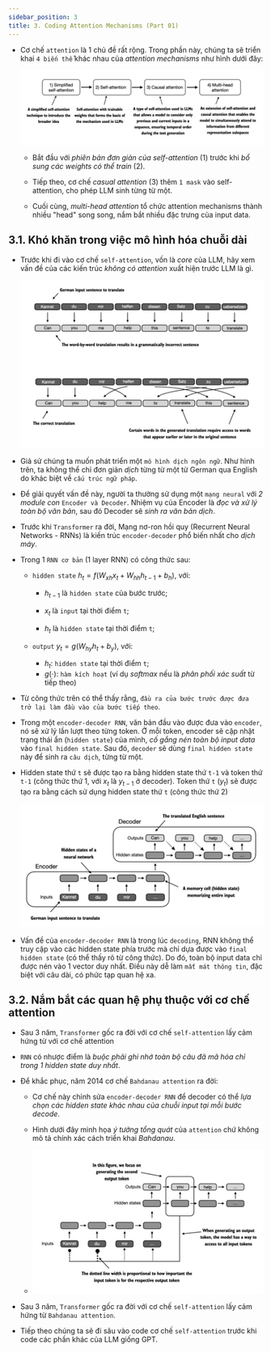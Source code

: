 ```yaml
---
sidebar_position: 3
title: 3. Coding Attention Mechanisms (Part 01)
---
```


- Cơ chế `attention` là 1 chủ đề rất rộng. Trong phần này, chúng ta sẽ triển khai `4 biến thể` khác nhau của *attention mechanisms* như hình dưới đây:
    
    ![alt](./imgs/attention_01_mechanisms.png)

    + Bắt đầu với *phiên bản đơn giản của self-attention* (1) trước khi *bổ sung các weights có thể train* (2).

    + Tiếp theo, cơ chế *casual attention* (3) thêm `1 mask` vào self-attention, cho phép LLM sinh từng từ một.

    + Cuối cùng, *multi-head attention* tổ chức attention mechanisms thành nhiều "head" song song, nắm bắt nhiều đặc trưng của input data.

## 3.1. Khó khăn trong việc mô hình hóa chuỗi dài
- Trước khi đi vào cơ chế `self-attention`, vốn là *core* của LLM, hãy xem vấn đề của các kiến trúc *không có attention* xuất hiện trước LLM là gì.

    ![alt](./imgs/attention_02_translate.png)

- Giả sử chúng ta muốn phát triển một `mô hình dịch ngôn ngữ`. Như hình trên, ta không thể chỉ đơn giản *dịch* từng từ một từ German qua English do khác biệt về `cấu trúc ngữ pháp`.

- Để giải quyết vấn đề này, người ta thường sử dụng một `mạng neural` với *2 module con* `Encoder và Decoder`. Nhiệm vụ của Encoder là *đọc và xử lý toàn bộ văn bản*, sau đó Decoder sẽ *sinh ra văn bản dịch*.

- Trước khi `Transformer` ra đời, Mạng nơ-ron hồi quy (Recurrent Neural Networks - RNNs) là kiến trúc `encoder-decoder` phổ biến nhất cho *dịch máy*.

- Trong 1 `RNN cơ bản` (1 layer RNN) có công thức sau:
    + `hidden state` $h_t = f(W_{xh}x_t + W_{hh}h_{t-1} + b_h)$, với:

        + $h_{t-1}$ là `hidden state` của bước trước;

        + $x_t$ là `input` tại thời điểm `t`;

        + $h_t$ là `hidden state` tại thời điểm `t`;

    + `output` $y_t = g(W_{hy}h_t + b_y)$, với:

        + $h_t$: `hidden state` tại thời điểm `t`;
        + $g(⋅)$: `hàm kích hoạt` (ví dụ *softmax* nếu là *phân phối xác suất* từ tiếp theo)

- Từ công thức trên có thể thấy rằng, `đầu ra của bước trước được đưa trở lại làm đầu vào của bước tiếp theo`. 

- Trong một `encoder-decoder RNN`, văn bản đầu vào được đưa vào `encoder`, nó sẽ xử lý lần lượt theo từng token. Ở mỗi token, encoder sẽ cập nhật trạng thái ẩn (`hidden state`) của mình, *cố gắng nén toàn bộ input data* vào `final hidden state`. Sau đó, `decoder` sẽ dùng `final hidden state` này để sinh ra `câu dịch`, từng từ một. 

- Hidden state thứ `t` sẽ được tạo ra bằng hidden state thứ `t-1` và token thứ `t-1` (công thức thứ 1, với $x_t$ là $y_{t-1}$ ở decoder). Token thứ `t` ($y_t$) sẽ được tạo ra bằng cách sử dụng hidden state thứ `t` (công thức thứ 2)

    ![alt](./imgs/attention_03_rnn.png)

- Vấn đề của `encoder-decoder RNN` là trong lúc `decoding`, RNN không thể truy cập vào các hidden state phía trước mà chỉ dựa được vào `final hidden state` (có thể thấy rõ từ công thức). Do đó, toàn bộ input data chỉ được nén vào 1 vector duy nhất. Điều này
dễ làm `mất mát thông tin`, đặc biệt với câu dài, có phức tạp quan hệ xa.

## 3.2. Nắm bắt các quan hệ phụ thuộc với cơ chế attention
- Sau 3 năm, `Transformer` gốc ra đời với cơ chế `self-attention` lấy cảm hứng từ  với cơ chế attention
- `RNN` có nhược điểm là *buộc phải ghi nhớ toàn bộ câu đã mã hóa chỉ trong 1 hidden state duy nhất*.

- Để khắc phục, năm 2014 cơ chế `Bahdanau attention` ra đời:
    + Cơ chế này chỉnh sửa `encoder-decoder RNN` để decoder có thể *lựa chọn các hidden state khác nhau của chuỗi input tại mỗi bước decode*.

    + Hình dưới đây minh họa *ý tưởng tổng quát* của `attention` chứ không mô tả chính xác cách triển khai *Bahdanau*.

    + ![alt](./imgs/attention_04_bahdanau.png)

- Sau 3 năm, `Transformer` gốc ra đời với cơ chế `self-attention` lấy cảm hứng từ `Bahdanau attention`.

- Tiếp theo chúng ta sẽ đi sâu vào code cơ chế `self-attention` trước khi code các phần khác của LLM giống GPT.